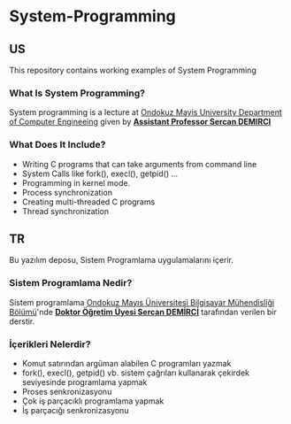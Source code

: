 # System-Programming

## US

This repository contains working examples of System Programming

### What Is System Programming?

System programming is a lecture at [Ondokuz Mayis University Department of Computer Engineeing](https://bil-muhendislik.omu.edu.tr/tr/egitim/lisans/lisans-ders-icerikleri) given by **[Assistant Professor Sercan DEMIRCI](https://akademik.yok.gov.tr/AkademikArama/view/viewAuthor.jsp)**

### What Does It Include?

- Writing C programs that can take arguments from command line
- System Calls like fork(), execl(), getpid() ...
- Programming in kernel mode.
- Process synchronization
- Creating multi-threaded C programs
- Thread synchronization


## TR

Bu yazılım deposu, Sistem Programlama uygulamalarını içerir.

### Sistem Programlama Nedir?

Sistem programlama [Ondokuz Mayıs Üniversitesi Bilgisayar Mühendisliği Bölümü](https://bil-muhendislik.omu.edu.tr/tr/egitim/lisans/lisans-ders-icerikleri)'nde **[Doktor Öğretim Üyesi Sercan DEMİRCİ](https://akademik.yok.gov.tr/AkademikArama/view/viewAuthor.jsp)** tarafından verilen bir derstir.

### İçerikleri Nelerdir?

- Komut satırından argüman alabilen C programları yazmak
- fork(), execl(), getpid() vb. sistem çağrıları kullanarak çekirdek seviyesinde programlama yapmak
- Proses senkronizasyonu
- Çok iş parçacıklı programlama yapmak
- İş parçacığı senkronizasyonu